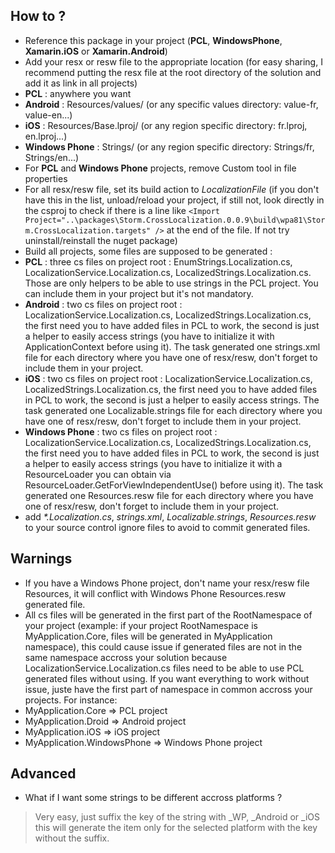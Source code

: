 ## How to ?
- Reference this package in your project (**PCL**, **WindowsPhone**, **Xamarin.iOS** or **Xamarin.Android**)
- Add your resx or resw file to the appropriate location (for easy sharing, I recommend putting the resx file at the root directory of the solution and add it as link in all projects)
 - **PCL** : anywhere you want
 - **Android** : Resources/values/ (or any specific values directory: value-fr, value-en...)
 - **iOS** : Resources/Base.lproj/ (or any region specific directory: fr.lproj, en.lproj...)
 - **Windows Phone** : Strings/ (or any region specific directory: Strings/fr, Strings/en...)
- For **PCL** and **Windows Phone** projects, remove Custom tool in file properties 
- For all resx/resw file, set its build action to *LocalizationFile* (if you don't have this in the list, unload/reload your project, if still not, look directly in the csproj to check if there is a line like `<Import Project="..\packages\Storm.CrossLocalization.0.0.9\build\wpa81\Storm.CrossLocalization.targets" />` at the end of the file. If not try uninstall/reinstall the nuget package)
- Build all projects, some files are supposed to be generated : 
 - **PCL** : three cs files on project root : EnumStrings.Localization.cs, LocalizationService.Localization.cs, LocalizedStrings.Localization.cs. Those are only helpers to be able to use strings in the PCL project. You can include them in your project but it's not mandatory.
 - **Android** : two cs files on project root : LocalizationService.Localization.cs, LocalizedStrings.Localization.cs, the first need you to have added files in PCL to work, the second is just a helper to easily access strings (you have to initialize it with ApplicationContext before using it). The task generated one strings.xml file for each directory where you have one of resx/resw, don't forget to include them in your project.
 - **iOS** : two cs files on project root : LocalizationService.Localization.cs, LocalizedStrings.Localization.cs, the first need you to have added files in PCL to work, the second is just a helper to easily access strings. The task generated one Localizable.strings file for each directory where you have one of resx/resw, don't forget to include them in your project.
 - **Windows Phone** : two cs files on project root : LocalizationService.Localization.cs, LocalizedStrings.Localization.cs, the first need you to have added files in PCL to work, the second is just a helper to easily access strings (you have to initialize it with a ResourceLoader you can obtain via ResourceLoader.GetForViewIndependentUse() before using it). The task generated one Resources.resw file for each directory where you have one of resx/resw, don't forget to include them in your project.
- add _\*.Localization.cs_, *strings.xml*, *Localizable.strings*, *Resources.resw* to your source control ignore files to avoid to commit generated files.
 
## Warnings

- If you have a Windows Phone project, don't name your resx/resw file Resources, it will conflict with Windows Phone Resources.resw generated file.
- All cs files will be generated in the first part of the RootNamespace of your project (example: if your project RootNamespace is MyApplication.Core, files will be generated in MyApplication namespace), this could cause issue if generated files are not in the same namespace accross your solution because LocalizationService.Localization.cs files need to be able to use PCL generated files without using. If you want everything to work without issue, juste have the first part of namespace in common accross your projects. For instance: 
 - MyApplication.Core => PCL project
 - MyApplication.Droid => Android project
 - MyApplication.iOS => iOS project
 - MyApplication.WindowsPhone => Windows Phone project 
 
## Advanced

- What if I want some strings to be different accross platforms ?
> Very easy, just suffix the key of the string with \_WP, \_Android or \_iOS this will generate the item only for the selected platform with the key without the suffix.